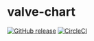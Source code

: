 # valve-chart

[![GitHub release](https://img.shields.io/github/release/opsnow-tools/valve-chart.svg)](https://github.com/opsnow-tools/valve-chart/releases)
[![CircleCI](https://circleci.com/gh/opsnow-tools/valve-chart.svg?style=svg)](https://circleci.com/gh/opsnow-tools/valve-chart)
